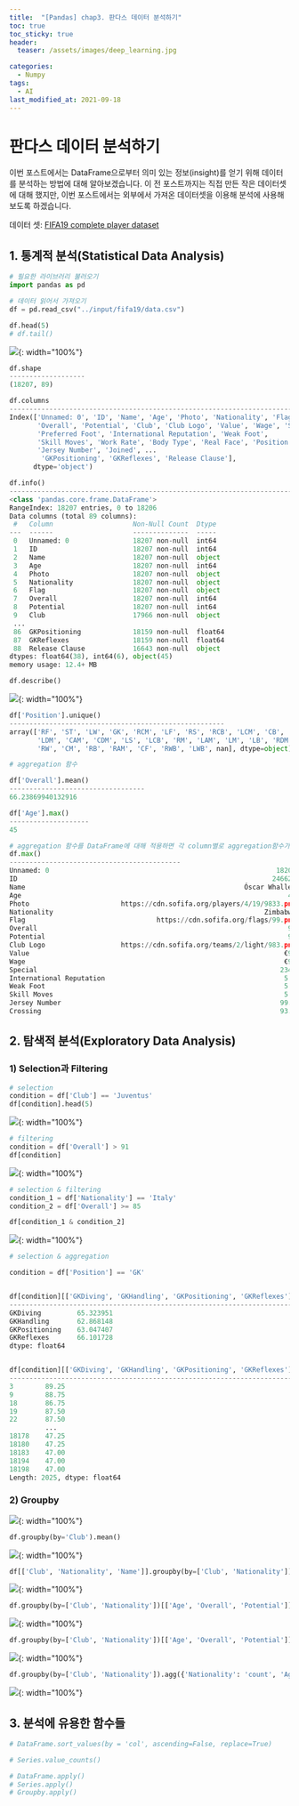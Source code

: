 ```yaml
---
title:  "[Pandas] chap3. 판다스 데이터 분석하기"
toc: true
toc_sticky: true
header:
  teaser: /assets/images/deep_learning.jpg

categories:
  - Numpy
tags:
  - AI
last_modified_at: 2021-09-18
---  
```


# 판다스 데이터 분석하기  
이번 포스트에서는 DataFrame으로부터 의미 있는 정보(insight)를 얻기 위해 데이터를 분석하는 방법에 대해 알아보겠습니다. 이 전 포스트까지는 직접 만든 작은 데이터셋에 대해 했지만, 이번 포스트에서는 외부에서 가져온 데이터셋을 이용해 분석에 사용해 보도록 하겠습니다.  

데이터 셋: [FIFA19 complete player dataset](https://www.kaggle.com/karangadiya/fifa19)

## 1. 통계적 분석(Statistical Data Analysis)  

```python
# 필요한 라이브러리 불러오기
import pandas as pd

# 데이터 읽어서 가져오기
df = pd.read_csv("../input/fifa19/data.csv")
```

```python
df.head(5)
# df.tail()
```
![](/assets/images/pandas_21.png){: width="100%"}

```python
df.shape
-------------------
(18207, 89)
```

```python
df.columns
--------------------------------------------------------------------------------
Index(['Unnamed: 0', 'ID', 'Name', 'Age', 'Photo', 'Nationality', 'Flag',
       'Overall', 'Potential', 'Club', 'Club Logo', 'Value', 'Wage', 'Special',
       'Preferred Foot', 'International Reputation', 'Weak Foot',
       'Skill Moves', 'Work Rate', 'Body Type', 'Real Face', 'Position',
       'Jersey Number', 'Joined', ...
        'GKPositioning', 'GKReflexes', 'Release Clause'],
      dtype='object')
```

```python
df.info()
----------------------------------------------------------------------------
<class 'pandas.core.frame.DataFrame'>
RangeIndex: 18207 entries, 0 to 18206
Data columns (total 89 columns):
 #   Column                    Non-Null Count  Dtype  
---  ------                    --------------  -----  
 0   Unnamed: 0                18207 non-null  int64  
 1   ID                        18207 non-null  int64  
 2   Name                      18207 non-null  object 
 3   Age                       18207 non-null  int64  
 4   Photo                     18207 non-null  object 
 5   Nationality               18207 non-null  object 
 6   Flag                      18207 non-null  object 
 7   Overall                   18207 non-null  int64  
 8   Potential                 18207 non-null  int64  
 9   Club                      17966 non-null  object 
 ...
 86  GKPositioning             18159 non-null  float64
 87  GKReflexes                18159 non-null  float64
 88  Release Clause            16643 non-null  object 
dtypes: float64(38), int64(6), object(45)
memory usage: 12.4+ MB
```

```python
df.describe()
```
![](/assets/images/pandas_22.png){: width="100%"}

```python
df['Position'].unique()
------------------------------------------------------
array(['RF', 'ST', 'LW', 'GK', 'RCM', 'LF', 'RS', 'RCB', 'LCM', 'CB',
       'LDM', 'CAM', 'CDM', 'LS', 'LCB', 'RM', 'LAM', 'LM', 'LB', 'RDM',
       'RW', 'CM', 'RB', 'RAM', 'CF', 'RWB', 'LWB', nan], dtype=object)
```

```python
# aggregation 함수

df['Overall'].mean()
----------------------------------
66.23869940132916

df['Age'].max()
--------------------
45

# aggregation 함수를 DataFrame에 대해 적용하면 각 column별로 aggregation함수가 적용된다
df.max()
-------------------------------------------
Unnamed: 0                                                         18206
ID                                                                246620
Name                                                       Óscar Whalley
Age                                                                   45
Photo                       https://cdn.sofifa.org/players/4/19/9833.png
Nationality                                                     Zimbabwe
Flag                                 https://cdn.sofifa.org/flags/99.png
Overall                                                               94
Potential                                                             95
Club Logo                   https://cdn.sofifa.org/teams/2/light/983.png
Value                                                                €9M
Wage                                                                 €9K
Special                                                             2346
International Reputation                                             5.0
Weak Foot                                                            5.0
Skill Moves                                                          5.0
Jersey Number                                                       99.0
Crossing                                                            93.0
```

## 2. 탐색적 분석(Exploratory Data Analysis)  

### 1) Selection과 Filtering  

```python
# selection
condition = df['Club'] == 'Juventus'
df[condition].head(5)
```
![](/assets/images/pandas_24.png){: width="100%"}

```python
# filtering
condition = df['Overall'] > 91
df[condition]
```
![](/assets/images/pandas_23.png){: width="100%"}

```python
# selection & filtering
condition_1 = df['Nationality'] == 'Italy'
condition_2 = df['Overall'] >= 85

df[condition_1 & condition_2]
```
![](/assets/images/pandas_25.png){: width="100%"}

```python
# selection & aggregation

condition = df['Position'] == 'GK'


df[condition][['GKDiving', 'GKHandling', 'GKPositioning', 'GKReflexes']].mean()
----------------------------------------------------------------------------------------
GKDiving         65.323951
GKHandling       62.868148
GKPositioning    63.047407
GKReflexes       66.101728
dtype: float64


df[condition][['GKDiving', 'GKHandling', 'GKPositioning', 'GKReflexes']].mean(axis=1)
----------------------------------------------------------------------------------------
3        89.25
9        88.75
18       86.75
19       87.50
22       87.50
         ...  
18178    47.25
18180    47.25
18183    47.00
18194    47.00
18198    47.00
Length: 2025, dtype: float64
```

### 2) Groupby

![](/assets/images/pandas_26.png){: width="100%"}


```python
df.groupby(by='Club').mean()
```

![](/assets/images/pandas_27.png){: width="100%"}

```python
df[['Club', 'Nationality', 'Name']].groupby(by=['Club', 'Nationality']).count()
```

![](/assets/images/pandas_28.png){: width="100%"}

```python
df.groupby(by=['Club', 'Nationality'])[['Age', 'Overall', 'Potential']].mean()
```

![](/assets/images/pandas_29.png){: width="100%"}

```python
df.groupby(by=['Club', 'Nationality'])[['Age', 'Overall', 'Potential']].agg([max, min])
```

![](/assets/images/pandas_30.png){: width="100%"}

```python
df.groupby(by=['Club', 'Nationality']).agg({'Nationality': 'count', 'Age': 'mean', 'Overall': 'max', 'Potential': 'mean'})
```

![](/assets/images/pandas_31.png){: width="100%"}

## 3. 분석에 유용한 함수들

```python
# DataFrame.sort_values(by = 'col', ascending=False, replace=True)
```

```python
# Series.value_counts()
```

```python
# DataFrame.apply()
# Series.apply()
# Groupby.apply()
```